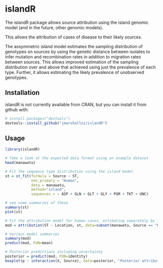 # islandR

The islandR package allows source attribution using the island genomic model (and in the future, other
genomic models).

This allows the attribution of cases of disease to their likely sources.

The assymmetric island model estimates the sampling distribution of genotypes on sources by using
the genetic distance between isolates to infer mutation and recombination rates in addition to
migration rates between sources. This allows improved estimation of the sampling distribution over
and above that achieved using just the prevalence of each type. Further, it allows estimating the
likely prevalence of unobserved genotypes.

## Installation

islandR is not currently available from CRAN, but you can install it from github with:

```R
# install.packages("devtools")
devtools::install_github("jmarshallnz/islandR")
```

## Usage

```R
library(islandR)

# Take a look at the expected data format using an example dataset
head(manawatu)

# Fit the sequence type distribution using the island model
st = st_fit(formula = Source ~ ST,
            non_primary = "Human",
            data = manawatu,
            method="island",
            sequences = ~ ASP + GLN + GLT + GLY + PGM + TKT + UNC)

# see some summaries of these
summary(st)
plot(st)

# Fit the attribution model for human cases, estimating separately by location
mod = attribution(ST ~ Location, st, data=subset(manawatu, Source == "Human"))

# Various model summaries
summary(mod)
predict(mod, FUN=mean)

# Posterior predictions including uncertainty
posterior = predict(mod, FUN=identity)
boxplot(p ~ interaction(X, Source), data=posterior, "Posterior attribution")
```

